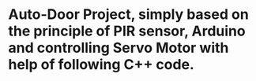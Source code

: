 # Auto-Door Project, simply based on the principle of PIR sensor, Arduino and controlling Servo Motor with help of following C++ code.
